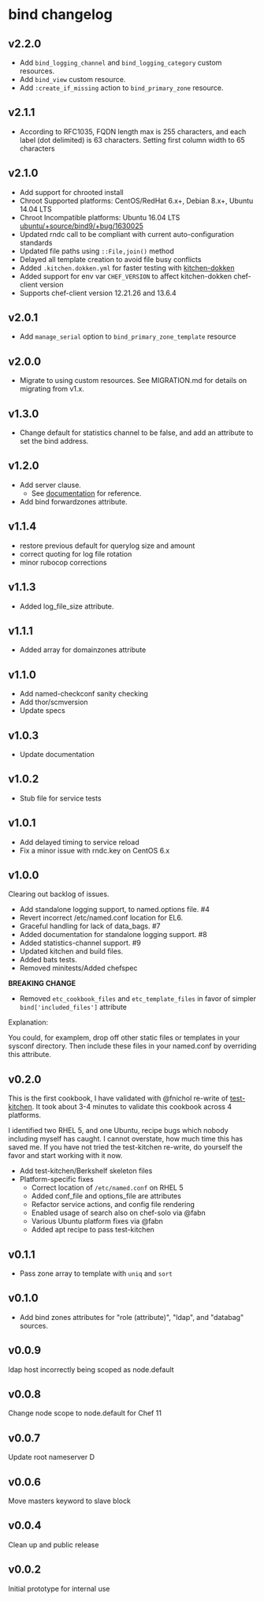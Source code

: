 bind changelog
==============

v2.2.0
------

* Add `bind_logging_channel` and `bind_logging_category` custom resources.
* Add `bind_view` custom resource.
* Add `:create_if_missing` action to `bind_primary_zone` resource.

v2.1.1
------
* According to RFC1035, FQDN length max is 255 characters, and each label (dot delimited) is 63 characters. Setting first column width to 65 characters

v2.1.0
------
* Add support for chrooted install
* Chroot Supported platforms: CentOS/RedHat 6.x+, Debian 8.x+, Ubuntu 14.04 LTS
* Chroot Incompatible platforms: Ubuntu 16.04 LTS [ubuntu/+source/bind9/+bug/1630025](https://bugs.launchpad.net/ubuntu/+source/bind9/+bug/1630025)
* Updated rndc call to be compliant with current auto-configuration standards
* Updated file paths using `::File,join()` method
* Delayed all template creation to avoid file busy conflicts
* Added `.kitchen.dokken.yml` for faster testing with [kitchen-dokken](https://github.com/someara/kitchen-dokken)
* Added support for env var `CHEF_VERSION` to affect kitchen-dokken chef-client version
* Supports chef-client version 12.21.26 and 13.6.4

v2.0.1
------
* Add `manage_serial` option to `bind_primary_zone_template` resource

v2.0.0
------
* Migrate to using custom resources. See MIGRATION.md for details on migrating from v1.x.

v1.3.0
------
* Change default for statistics channel to be false, and add an attribute to set the bind address.

v1.2.0
------
* Add server clause.
  - See [documentation](http://www.zytrax.com/books/dns/ch7/server.html) for reference.
* Add bind forwardzones attribute. 


v1.1.4
------

* restore previous default for querylog size and amount
* correct quoting for log file rotation
* minor rubocop corrections

v1.1.3
------

* Added log_file_size attribute.

v1.1.1
------

* Added array for domainzones attribute

v1.1.0
------

* Add named-checkconf sanity checking
* Add thor/scmversion
* Update specs

v1.0.3
------

* Update documentation

v1.0.2
------

* Stub file for service tests

v1.0.1
------

* Add delayed timing to service reload
* Fix a minor issue with rndc.key on CentOS 6.x

v1.0.0
------

Clearing out backlog of issues.

* Add standalone logging support, to named.options file. #4
* Revert incorrect /etc/named.conf location for EL6.
* Graceful handling for lack of data_bags. #7
* Added documentation for standalone logging support. #8
* Added statistics-channel support. #9
* Updated kitchen and build files.
* Added bats tests.
* Removed minitests/Added chefspec

**BREAKING CHANGE**

* Removed `etc_cookbook_files` and `etc_template_files` in favor of
  simpler `bind['included_files']` attribute

Explanation:

  You could, for examplem, drop off other static files or templates in your sysconf
directory.  Then include these files in your named.conf by overriding this attribute.

v0.2.0
------

This is the first cookbook, I have validated with @fnichol re-write
of [test-kitchen](https://github.com/opscode/test-kitchen).  It took
about 3-4 minutes to validate this cookbook across 4 platforms.

I identified two RHEL 5, and one Ubuntu, recipe bugs which nobody
including myself has caught.  I cannot overstate, how much time this
has saved me.  If you have not tried the test-kitchen re-write,
do yourself the favor and start working with it now.

* Add test-kitchen/Berkshelf skeleton files
* Platform-specific fixes
  - Correct location of `/etc/named.conf` on RHEL 5
  - Added conf_file and options_file are attributes
  - Refactor service actions, and config file rendering
  - Enabled usage of search also on chef-solo via @fabn
  - Various Ubuntu platform fixes via @fabn
  - Added apt recipe to pass test-kitchen

v0.1.1
------

* Pass zone array to template with `uniq` and `sort` 

v0.1.0
------

* Add bind zones attributes for "role (attribute)",
  "ldap", and "databag" sources.

v0.0.9
------

ldap host incorrectly being scoped as node.default

v0.0.8
------

Change node scope to node.default for Chef 11

v0.0.7
------

Update root nameserver D

v0.0.6
------

Move masters keyword to slave block

v0.0.4
------

Clean up and public release

v0.0.2
------

Initial prototype for internal use

